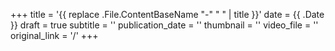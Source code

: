 +++
title = '{{ replace .File.ContentBaseName "-" " " | title }}'
date = {{ .Date }}
draft = true
subtitle = ''
publication_date = ''
thumbnail = ''
video_file = ''
original_link = '/'
+++
